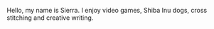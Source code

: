 Hello, my name is Sierra. I enjoy video games, Shiba Inu dogs, cross stitching and creative writing.
